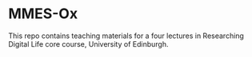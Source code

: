 # MMES-Ox
This repo contains teaching materials for a four lectures in Researching Digital Life core course, University of Edinburgh.
